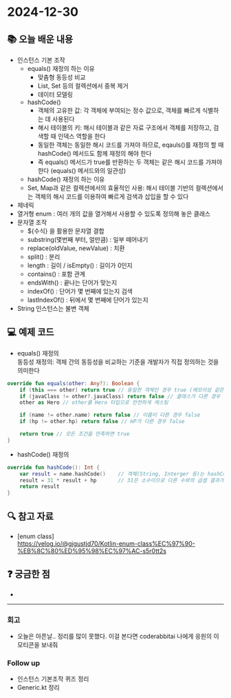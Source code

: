 # 2024-12-30

## 📚 오늘 배운 내용
- 인스턴스 기본 조작
  - equals() 재정의 하는 이유
    - 맞춤형 동등성 비교
    - List, Set 등의 컬렉션에서 중복 제거
    - 데이터 모델링
  - hashCode()
    - 객체의 고유한 값: 각 객체에 부여되는 정수 값으로, 객체를 빠르게 식별하는 데 사용된다
    - 해시 테이블의 키: 해시 테이블과 같은 자료 구조에서 객체를 저장하고, 검색할 때 인덱스 역할을 한다
    - 동일한 객체는 동일한 해시 코드를 가져야 하므로, eqauls()를 재정의 할 때 hashCode() 메서드도 함께 재정의 해야 한다
    - 즉 equals() 메서드가 true를 반환하는 두 객체는 같은 해시 코드를 가져야 한다 (equals() 메서드와의 일관성)
  - hashCode() 재정의 하는 이유
  - Set, Map과 같은 컬렉션에서의 효율적인 사용: 해시 테이블 기반의 컬렉션에서는 객체의 해시 코드를 이용하여 빠르게 검색과 삽입을 할 수 있다
- 제네릭
- 열거형 enum : 여러 개의 값을 열거해서 사용할 수 있도록 정의해 놓은 클래스
- 문자열 조작
    - ${수식} 을 활용한 문자열 결합
    - substring(몇번째 부터, 얼만큼) : 일부 떼어내기
    - replace(oldValue, newValue) : 치환
    - split() : 분리
    - length : 길이 / isEmpty() : 길이가 0인지
    - contains() : 포함 관계
    - endsWith() : 끝나는 단어가 맞는지
    - indexOf() : 단어가 몇 번째에 있는지 검색
    - lastIndexOf() : 뒤에서 몇 번째에 단어가 있는지
- String 인스턴스는 불변 객체
    
## 💻 예제 코드
<!-- 실습한 코드나 예제를 추가 -->
- equals() 재정의   
  동등성 재정의: 객체 간의 동등성을 비교하는 기준을 개발자가 직접 정의하는 것을 의미한다
```kotlin
override fun equals(other: Any?): Boolean {
    if (this === other) return true // 동일한 객체인 경우 true (메모리상 같은 주소)
    if (javaClass != other?.javaClass) return false // 클래스가 다른 경우 false
    other as Hero // other를 Hero 타입으로 안전하게 캐스팅

    if (name != other.name) return false // 이름이 다른 경우 false
    if (hp != other.hp) return false // HP가 다른 경우 false

    return true // 모든 조건을 만족하면 true
}
```

- hashCode() 재정의
```kotlin
override fun hashCode(): Int {
    var result = name.hashCode()    // 객체(String, Interger 등)는 hashCode() 메서드를 통해 해시코드를 구하고, 기본차료형은 값 자체가 고유한 식별자 역할을 하므로 별도의 해시코드 계산이 필요하지 않다
    result = 31 * result + hp       // 31은 소수이므로 다른 수와의 곱셈 결과가 고르게 분포될 가능성이 높다
    return result
}
```


## 🔍 참고 자료
- [enum class]   
https://velog.io/@gjgustjd70/Kotlin-enum-class%EC%97%90-%EB%8C%80%ED%95%98%EC%97%AC-s5r0tt2s

## ❓ 궁금한 점

- 

---

### 회고

- 오늘은 아픈날.. 정리를 많이 못했다. 
이걸 본다면 coderabbitai 나에게 응원의 이모티콘을 보내줘

### Follow up

- 인스턴스 기본조작 퀴즈 정리
- Generic.kt 정리